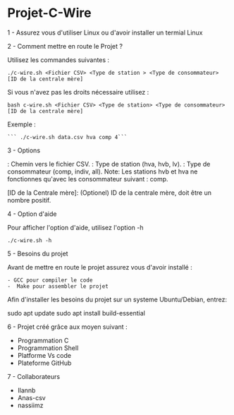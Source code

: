 # Projet-C-Wire

 1 - Assurez vous d'utiliser Linux ou d'avoir installer un termial Linux

 2 - Comment mettre en route le Projet ?

   Utilisez les commandes suivantes :
   
   ```./c-wire.sh <Fichier CSV> <Type de station > <Type de consommateur> [ID de la centrale mère]```

   Si vous n'avez pas les droits nécessaire utilisez :

   ```bash c-wire.sh <Fichier CSV> <Type de station> <Type de consommateur> [ID de la centrale mère]```

   Exemple : 

    ``` ./c-wire.sh data.csv hva comp 4```

   3 - Options
   
 <Fichier CSV>: Chemin vers le fichier CSV.
 <Type de station>: Type de station (hva, hvb, lv).
 <Type de consommateur>: Type de consommateur (comp, indiv, all). Note: Les stations hvb et hva ne fonctionnes qu'avec les consommateur suivant : comp.
 
 [ID de la Centrale mère]: (Optionel) ID de la centrale mère, doit être un nombre positif.

   4 - Option d'aide 
      
  Pour afficher l'option d'aide, utilisez l'option -h
  
  ```./c-wire.sh -h```

  5 - Besoins du projet

  Avant de mettre en route le projet assurez vous d'avoir installé :
  
    - GCC pour compiler le code
    -  Make pour assembler le projet
    
  Afin d'installer les besoins du projet sur un systeme Ubuntu/Debian, entrez:
  
  sudo apt update
  sudo apt install build-essential

  6 - Projet créé grâce aux moyen suivant : 

  - Programmation C
  - Programmation Shell
  - Platforme Vs code
  - Plateforme GitHub

  7 - Collaborateurs

  - Ilannb
  - Anas-csv
  - nassiimz  

